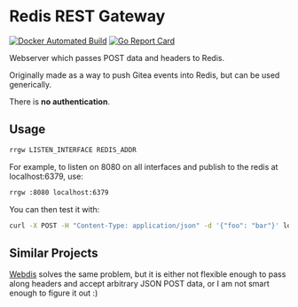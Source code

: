 # Redis REST Gateway

[![Docker Automated Build](https://img.shields.io/docker/cloud/automated/amfl/redis_rest_gateway)](https://hub.docker.com/r/amfl/redis_rest_gateway)
[![Go Report Card](https://goreportcard.com/badge/github.com/amfl/redis_rest_gateway)](https://goreportcard.com/report/github.com/amfl/redis_rest_gateway)

Webserver which passes POST data and headers to Redis.

Originally made as a way to push Gitea events into Redis,
but can be used generically.

There is **no authentication**.

## Usage

```bash
rrgw LISTEN_INTERFACE REDIS_ADDR
```

For example, to listen on 8080 on all interfaces and publish to the redis at
localhost:6379, use:

```bash
rrgw :8080 localhost:6379
```

You can then test it with:

```bash
curl -X POST -H "Content-Type: application/json" -d '{"foo": "bar"}' localhost:8080/channel/foo
```

## Similar Projects

[Webdis](https://webd.is/) solves the same problem, but it is either not
flexible enough to pass along headers and accept arbitrary JSON POST data, or I
am not smart enough to figure it out :)
